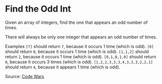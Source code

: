 # Find the Odd Int

Given an array of integers, find the one that appears an odd number of times.

There will always be only one integer that appears an odd number of times.

Examples
`[7]` should return `7`, because it occurs 1 time (which is odd).
`[0]` should return `0`, because it occurs 1 time (which is odd).
`[1,1,2]` should return `2`, because it occurs 1 time (which is odd).
`[0,1,0,1,0]` should return `0`, because it occurs 3 times (which is odd).
`[1,2,2,3,3,3,4,3,3,3,2,2,1]` should return `4`, because it appears 1 time (which is odd).

Source: [Code Wars](https://www.codewars.com/kata/54da5a58ea159efa38000836)